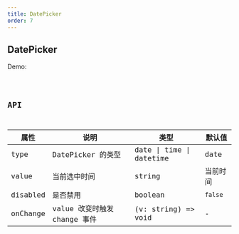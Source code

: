 ```yaml
---
title: DatePicker
order: 7
---
```


## DatePicker

Demo:

<code src="./date-picker/index.tsx" />

## API

| 属性     | 说明                         | 类型                     | 默认值   |
| -------- | ---------------------------- | ------------------------ | -------- |
| type     | DatePicker 的类型            | date \| time \| datetime | date     |
| value    | 当前选中时间                 | string                   | 当前时间 |
| disabled | 是否禁用                     | boolean                  | `false`  |
| onChange | value 改变时触发 change 事件 | (v: string) => void      | -        |
